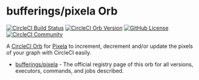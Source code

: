 # bufferings/pixela Orb

[![CircleCI Build Status](https://circleci.com/gh/bufferings/orb-pixela.svg?style=shield "CircleCI Build Status")](https://circleci.com/gh/bufferings/orb-pixela) [![CircleCI Orb Version](https://badges.circleci.com/orbs/bufferings/pixela.svg)](https://circleci.com/orbs/registry/orb/bufferings/pixela) [![GitHub License](https://img.shields.io/badge/license-MIT-lightgrey.svg)](https://raw.githubusercontent.com/bufferings/orb-pixela/master/LICENSE) [![CircleCI Community](https://img.shields.io/badge/community-CircleCI%20Discuss-343434.svg)](https://discuss.circleci.com/c/ecosystem/orbs)

A [CircleCI Orb](https://circleci.com/developer/orbs) for [Pixela](https://pixe.la/) to increment, decrement and/or update the pixels of your graph with CircleCI easily.

* [bufferings/pixela](https://circleci.com/orbs/registry/orb/bufferings/pixela) - The official registry page of this orb for all versions, executors, commands, and jobs described.
